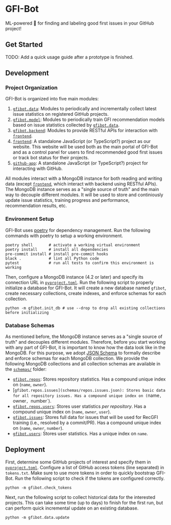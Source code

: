 # GFI-Bot

ML-powered 🤖 for finding and labeling good first issues in your GitHub project!

## Get Started

TODO: Add a quick usage guide after a prototype is finished.

## Development

### Project Organization

GFI-Bot is organized into five main modules:

1. [`gfibot.data`](gfibot/data): Modules to periodically and incrementally collect latest issue statistics on registered GitHub projects.
2. [`gfibot.model`](gfibot/data): Modules to periodically train GFI recommendation models based on issue statistics collected by [`gfibot.data`](gfibot/data).
3. [`gfibot.backend`](gfibot/backend): Modules to provide RESTful APIs for interaction with [`frontend`](frontend).
4. [`frontend`](frontend): A standalone JavaScript (or TypeScript?) project as our website. This website will be used both as the main portal of GFI-Bot and as a control panel for users to find recommended good first issues or track bot status for their projects.
5. [`github-app`](github-app): A standalone JavaScript (or TypeScript?) project for interacting with GitHub.

All modules interact with a MongoDB instance for both reading and writing data (except [`frontend`](frontend), which interact with backend using RESTful APIs). The MongoDB instance serves as a "single source of truth" and the main way to decouple different modules. It will be used to store and continiously update issue statistics, training progress and performance, recommendation results, etc.

### Environment Setup

GFI-Bot uses [poetry](https://python-poetry.org/) for dependency management. Run the following commands with poetry to setup a working environment.

```shell script
poetry shell       # activate a working virtual environment
poetry install     # install all dependencies
pre-commit install # install pre-commit hooks
black .            # lint all Python code
pytest             # run all tests to confirm this environment is working
```

Then, configure a MongoDB instance (4.2 or later) and specify its connection URL in [`pyproject.toml`](pyproject.toml). Run the following script to properly initialize a database for GFI-Bot. It will create a new database named `gfibot`, create necessary collections, create indexes, and enforce schemas for each collection.

```shell script
python -m gfibot.init_db # use --drop to drop all existing collections before initializing
```

### Database Schemas

As mentioned before, the MongoDB instance serves as a "single source of truth" and decouples different modules. Therefore, before you start working with any part of GFI-Bot, it is important to know how the data look like in the MongoDB. For this purpose, we adopt [JSON Schema](https://json-schema.org) to formally describe and enforce schemas for each MongoDB collection. We provide the following MongoDB collections and all collection schemas are available in the [`schemas/`](schemas) folder:

* [`gfibot.repos`](schemas/repos.json): Stores repository statistics. Has a compound unique index on (`name`, `owner`).
* [`gfibot.repos.issues](schemas/repos.issues.json): Stores basic data for all repository issues. Has a compound unique index on (`name`, `owner`, `number`).
* [`gfibot.repos.users`](schemas/repos.users.json): Stores user statistics *per repository*. Has a compound unique index on (`name`, `owner`, `user`).
* [`gfibot.issues`](schemas/issues.json): Stores full data for issues that will be used for RecGFI training (i.e., resolved by a commit/PR). Has a compound unique index on (`name`, `owner`, `number`).
* [`gfibot.users`](schemas/users.json): Stores user statistics. Has a unique index on `name`.

## Deployment

First, determine some GitHub projects of interest and specify them in [`pyproject.toml`](pyproject.toml). Configure a list of GitHub access tokens (line separated) in `tokens.txt`. Make sure to use more tokens in order to quickly bootstrap GFI-Bot. Run the following script to check if the tokens are configured correctly.

```shell script
python -m gfibot.check_tokens
```

Next, run the following script to collect historical data for the interested projects. This can take some time (up to days) to finish for the first run, but can perform quick incremental update on an existing database.

```shell script
python -m gfibot.data.update
```
